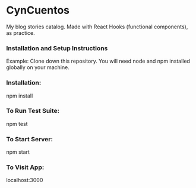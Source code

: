 # CynCuentos

My blog stories catalog. Made with React Hooks (functional components), as practice.

### Installation and Setup Instructions

Example:
Clone down this repository. You will need node and npm installed globally on your machine.

### Installation:

npm install

### To Run Test Suite:

npm test

### To Start Server:

npm start

### To Visit App:

localhost:3000
